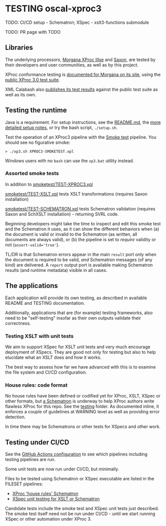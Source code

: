 # TESTING oscal-xproc3

TODO: CI/CD setup - Schematron; XSpec - xslt3-functions submodule

TODO: PR page with TODO

## Libraries

The underlying processors, [Morgana XProc IIIse](https://www.xml-project.com/morganaxproc-iiise.html) and [Saxon](https://www.saxonica.com/welcome/welcome.xml), are tested by their developers and user communities, as well as by this project.

XProc conformance testing is [documented for Morgana on its site](https://test-suite.xproc.org/implementation.html), using the [public XProc 3.0 test suite](https://test-suite.xproc.org/).

XML Calabash also [publishes its test results](https://xmlcalabash.com/test-report/current/) against the public test suite as well as its own.

## Testing the runtime

Java is a requirement. For setup instructions, see the [README.md](README.md), the [more detailed setup notes](setup-notes.md), or try the bash script, `./setup.sh`.

Test the operation of an XProc3 pipeline with the [Smoke test](smoketest/TEST-XPROC3.xpl) pipeline. You should see no figurative smoke:

```
> ./xp3.sh XPROC3-SMOKETEST.xpl
```

Windows users with no `bash` can use the `xp3.bat` utility instead.

### Assorted smoke tests

In addition to [smoketest/TEST-XPROC3.xpl](smoketest/TEST-XPROC3.xpl)

[smoketest/TEST-XSLT.xpl](smoketest/TEST-XSLT.xpl) tests XSLT transformations (requires Saxon installation)

[smoketest/TEST-SCHEMATRON.xpl](smoketest/TEST-SCHEMATRON.xpl) tests Schematron validation (requires Saxon and SchXSLT installation) - returning SVRL code.

Beginning developers might take the time to inspect and edit this smoke test and the Schematron it uses, as it can show the different behaviors when (a) the document is valid or invalid to the Schematron (as written, all documents are always valid), or (b) the pipeline is set to *require* validity or not (`assert-valid='true'`).

TL/DR is that Schematron errors appear in the main `result` port only when the document is required to be valid, *and* Schematron messages (of any kind) are delivered. A `report` output port is available making Schematron results (and runtime metadata) visible in all cases.

## The applications

Each application will provide its own testing, as described in available README and TESTING documentation.

Additionally, applications that are (for example) testing frameworks, also need to be "self-testing" insofar as their own outputs validate their correctness.

### Testing XSLT with unit tests

We aim to support XSpec for XSLT unit tests and very much encourage deployment of XSpecs. They are good not only for testing but also to help elucidate what an XSLT does and how it works.

The best way to assess how far we have advanced with this is to examine the file system and CI/CD configuration.

### House rules: code format

No house rules have been defined or codified yet for XProc, XSLT, XSpec or other formats, but [a Schematron](testing/xproc3-house-rules.sch) is underway to help XProc authors write flawless XProc for this repo. See the [testing](./testing) folder. As documented inline, it enforces a couple of guidelines at WARNING level as well as providing error detection.

In time there may be Schematrons or other tests for XSpecs and other work.

## Testing under CI/CD

See the [GitHub Actions configuration](.github/workflows/test.yml) to see which pipelines including testing pipelines are run.

Some unit tests are now run under CI/CD, but minimally.

Files to be tested using Schematron or XSpec executable are listed in the FILESET pipelines:

- [XProc 'house rules' Schematron](testing/cicd-fileset_XProc3_HouseRules.xpl)
- [XSpec unit testing for XSLT or Schematron](testing/cicd-fileset_XSpec.xpl)

Candidate tests include the smoke test and XSpec unit tests just described. The smoke test itself need not be run under CI/CD - until we start running XSpec or other automation under XProc 3.

